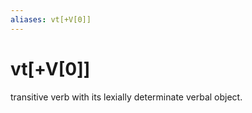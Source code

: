```yaml
---
aliases: vt[+V[0]]
---
```

# vt[+V[0]]

transitive verb with its lexially determinate verbal object.